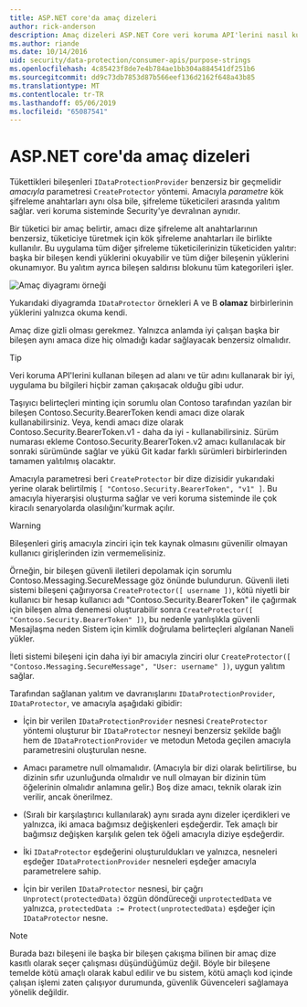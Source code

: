 ```yaml
---
title: ASP.NET core'da amaç dizeleri
author: rick-anderson
description: Amaç dizeleri ASP.NET Core veri koruma API'lerini nasıl kullanıldığı hakkında bilgi edinin.
ms.author: riande
ms.date: 10/14/2016
uid: security/data-protection/consumer-apis/purpose-strings
ms.openlocfilehash: 4c85423f8de7e4b784ae1bb304a884541df251b6
ms.sourcegitcommit: dd9c73db7853d87b566eef136d2162f648a43b85
ms.translationtype: MT
ms.contentlocale: tr-TR
ms.lasthandoff: 05/06/2019
ms.locfileid: "65087541"
---
```

# <a name="purpose-strings-in-aspnet-core"></a>ASP.NET core'da amaç dizeleri

<a name="data-protection-consumer-apis-purposes"></a>

Tükettikleri bileşenleri `IDataProtectionProvider` benzersiz bir geçmelidir *amacıyla* parametresi `CreateProtector` yöntemi. Amacıyla *parametre* kök şifreleme anahtarları aynı olsa bile, şifreleme tüketicileri arasında yalıtım sağlar. veri koruma sisteminde Security'ye devralınan aynıdır.

Bir tüketici bir amaç belirtir, amacı dize şifreleme alt anahtarlarının benzersiz, tüketiciye türetmek için kök şifreleme anahtarları ile birlikte kullanılır. Bu uygulama tüm diğer şifreleme tüketicilerinizin tüketiciden yalıtır: başka bir bileşen kendi yüklerini okuyabilir ve tüm diğer bileşenin yüklerini okunamıyor. Bu yalıtım ayrıca bileşen saldırısı blokunu tüm kategorileri işler.

![Amaç diyagramı örneği](purpose-strings/_static/purposes.png)

Yukarıdaki diyagramda `IDataProtector` örnekleri A ve B **olamaz** birbirlerinin yüklerini yalnızca okuma kendi.

Amaç dize gizli olması gerekmez. Yalnızca anlamda iyi çalışan başka bir bileşen aynı amaca dize hiç olmadığı kadar sağlayacak benzersiz olmalıdır.

>[!TIP]
> Veri koruma API'lerini kullanan bileşen ad alanı ve tür adını kullanarak bir iyi, uygulama bu bilgileri hiçbir zaman çakışacak olduğu gibi udur.
>
>Taşıyıcı belirteçleri minting için sorumlu olan Contoso tarafından yazılan bir bileşen Contoso.Security.BearerToken kendi amacı dize olarak kullanabilirsiniz. Veya, kendi amacı dize olarak Contoso.Security.BearerToken.v1 - daha da iyi - kullanabilirsiniz. Sürüm numarası ekleme Contoso.Security.BearerToken.v2 amacı kullanılacak bir sonraki sürümünde sağlar ve yükü Git kadar farklı sürümleri birbirlerinden tamamen yalıtılmış olacaktır.

Amacıyla parametresi beri `CreateProtector` bir dize dizisidir yukarıdaki yerine olarak belirtilmiş `[ "Contoso.Security.BearerToken", "v1" ]`. Bu amacıyla hiyerarşisi oluşturma sağlar ve veri koruma sisteminde ile çok kiracılı senaryolarda olasılığını'kurmak açılır.

<a name="data-protection-contoso-purpose"></a>

>[!WARNING]
> Bileşenleri giriş amacıyla zinciri için tek kaynak olmasını güvenilir olmayan kullanıcı girişlerinden izin vermemelisiniz.
>
>Örneğin, bir bileşen güvenli iletileri depolamak için sorumlu Contoso.Messaging.SecureMessage göz önünde bulundurun. Güvenli ileti sistemi bileşeni çağırıyorsa `CreateProtector([ username ])`, kötü niyetli bir kullanıcı bir hesap kullanıcı adı "Contoso.Security.BearerToken" ile çağırmak için bileşen alma denemesi oluşturabilir sonra `CreateProtector([ "Contoso.Security.BearerToken" ])`, bu nedenle yanlışlıkla güvenli Mesajlaşma neden Sistem için kimlik doğrulama belirteçleri algılanan Naneli yükler.
>
>İleti sistemi bileşeni için daha iyi bir amacıyla zinciri olur `CreateProtector([ "Contoso.Messaging.SecureMessage", "User: username" ])`, uygun yalıtım sağlar.

Tarafından sağlanan yalıtım ve davranışlarını `IDataProtectionProvider`, `IDataProtector`, ve amacıyla aşağıdaki gibidir:

* İçin bir verilen `IDataProtectionProvider` nesnesi `CreateProtector` yöntemi oluşturur bir `IDataProtector` nesneyi benzersiz şekilde bağlı hem de `IDataProtectionProvider` ve metodun Metoda geçilen amacıyla parametresini oluşturulan nesne.

* Amacı parametre null olmamalıdır. (Amacıyla bir dizi olarak belirtilirse, bu dizinin sıfır uzunluğunda olmalıdır ve null olmayan bir dizinin tüm öğelerinin olmalıdır anlamına gelir.) Boş dize amacı, teknik olarak izin verilir, ancak önerilmez.

* (Sıralı bir karşılaştırıcı kullanılarak) aynı sırada aynı dizeler içerdikleri ve yalnızca, iki amaca bağımsız değişkenleri eşdeğerdir. Tek amaçlı bir bağımsız değişken karşılık gelen tek öğeli amacıyla diziye eşdeğerdir.

* İki `IDataProtector` eşdeğerini oluşturuldukları ve yalnızca, nesneleri eşdeğer `IDataProtectionProvider` nesneleri eşdeğer amacıyla parametrelere sahip.

* İçin bir verilen `IDataProtector` nesnesi, bir çağrı `Unprotect(protectedData)` özgün döndüreceği `unprotectedData` ve yalnızca, `protectedData := Protect(unprotectedData)` eşdeğer için `IDataProtector` nesne.

> [!NOTE]
> Burada bazı bileşeni ile başka bir bileşen çakışma bilinen bir amaç dize kasıtlı olarak seçer çalışması düşündüğümüz değil. Böyle bir bileşene temelde kötü amaçlı olarak kabul edilir ve bu sistem, kötü amaçlı kod içinde çalışan işlemi zaten çalışıyor durumunda, güvenlik Güvenceleri sağlamaya yönelik değildir.
